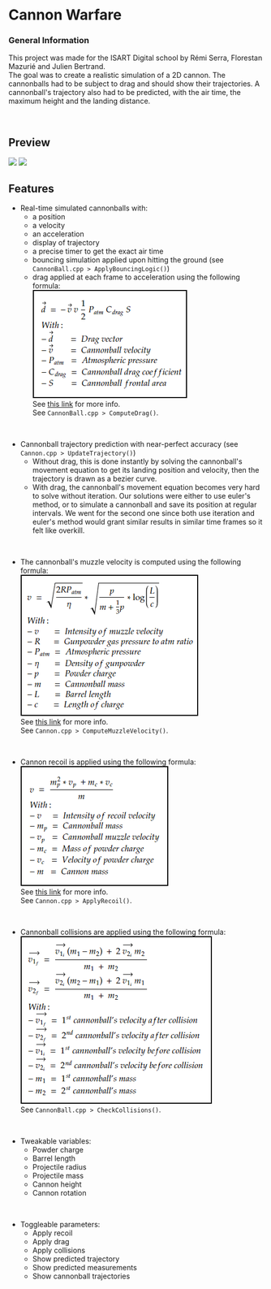 # Cannon Warfare

### General Information

This project was made for the ISART Digital school by Rémi Serra, Florestan Mazurié and Julien Bertrand. <br>
The goal was to create a realistic simulation of a 2D cannon. The cannonballs had to be subject to drag and should show their trajectories. A cannonball's trajectory also had to be predicted, with the air time, the maximum height and the landing distance.

<br>

## Preview

<img src="Screenshots/idle.gif" style="width:800px;"/>


<img src="Screenshots/shooting.gif" style="width:800px;"/>

<br>

## Features

- Real-time simulated cannonballs with:
    - a position
    - a velocity
    - an acceleration
    - display of trajectory
    - a precise timer to get the exact air time
    - bouncing simulation applied upon hitting the ground (see ```CannonBall.cpp > ApplyBouncingLogic()```)
    - drag applied at each frame to acceleration using the following formula: <br>
        <img src="Screenshots/drag.png"/> <br>
        See [this link](https://www.physagreg.fr/mecanique-12-chute-frottements.php) for more info. <br>
        See ```CannonBall.cpp > ComputeDrag()```.

<br>

- Cannonball trajectory prediction with near-perfect accuracy (see ```Cannon.cpp > UpdateTrajectory()```)
    - Without drag, this is done instantly by solving the cannonball's movement equation to get its landing position and velocity, then the trajectory is drawn as a bezier curve.
    - With drag, the cannonball's movement equation becomes very hard to solve without iteration. Our solutions were either to use euler's method, or to simulate a cannonball and save its position at regular intervals. We went for the second one since both use iteration and euler's method would grant similar results in similar time frames so it felt like overkill.

<br>

- The cannonball's muzzle velocity is computed using the following formula: <br>
    <img src="Screenshots/muzzleVelocity.png"/> <br>
    See <a href="https://www.arc.id.au/CannonBallistics.html">this link</a> for more info. <br>
    See ```Cannon.cpp > ComputeMuzzleVelocity()```.

<br>

- Cannon recoil is applied using the following formula: <br>
    <img src="Screenshots/recoilVelocity.png"> <br>
    See [this link](https://www.omnicalculator.com/physics/recoil-energy) for more info. <br>
    See ```Cannon.cpp > ApplyRecoil()```.

<br>

- Cannonball collisions are applied using the following formula: <br>
    <img src="Screenshots/collision.png"> <br>
    See ```CannonBall.cpp > CheckCollisions()```.

<br>

- Tweakable variables:
    - Powder charge
    - Barrel length
    - Projectile radius
    - Projectile mass
    - Cannon height
    - Cannon rotation

<br>

- Toggleable parameters:
    - Apply recoil
    - Apply drag
    - Apply collisions
    - Show predicted trajectory
    - Show predicted measurements
    - Show cannonball trajectories
